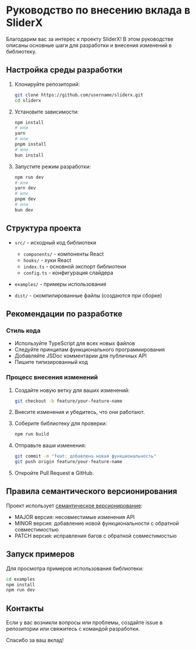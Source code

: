 # Руководство по внесению вклада в SliderX

Благодарим вас за интерес к проекту SliderX! В этом руководстве описаны основные шаги для разработки и внесения изменений в библиотеку.

## Настройка среды разработки

1. Клонируйте репозиторий:
   ```bash
   git clone https://github.com/username/sliderx.git
   cd sliderx
   ```

2. Установите зависимости:
   ```bash
   npm install
   # или
   yarn
   # или
   pnpm install
   # или 
   bun install
   ```

3. Запустите режим разработки:
   ```bash
   npm run dev
   # или
   yarn dev
   # или
   pnpm dev
   # или
   bun dev
   ```

## Структура проекта

- `src/` - исходный код библиотеки
  - `components/` - компоненты React
  - `hooks/` - хуки React
  - `index.ts` - основной экспорт библиотеки
  - `config.ts` - конфигурация слайдера

- `examples/` - примеры использования
- `dist/` - скомпилированные файлы (создаются при сборке)

## Рекомендации по разработке

### Стиль кода

- Используйте TypeScript для всех новых файлов
- Следуйте принципам функционального программирования
- Добавляйте JSDoc комментарии для публичных API
- Пишите типизированный код

### Процесс внесения изменений

1. Создайте новую ветку для ваших изменений:
   ```bash
   git checkout -b feature/your-feature-name
   ```

2. Внесите изменения и убедитесь, что они работают.

3. Соберите библиотеку для проверки:
   ```bash
   npm run build
   ```

4. Отправьте ваши изменения:
   ```bash
   git commit -m "feat: добавлена новая функциональность"
   git push origin feature/your-feature-name
   ```

5. Откройте Pull Request в GitHub.

## Правила семантического версионирования

Проект использует [семантическое версионирование](https://semver.org/lang/ru/):

- MAJOR версия: несовместимые изменения API
- MINOR версия: добавление новой функциональности с обратной совместимостью
- PATCH версия: исправления багов с обратной совместимостью

## Запуск примеров

Для просмотра примеров использования библиотеки:

```bash
cd examples
npm install
npm run dev
```

## Контакты

Если у вас возникли вопросы или проблемы, создайте issue в репозитории или свяжитесь с командой разработки.

Спасибо за ваш вклад! 